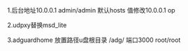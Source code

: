 
1.后台地址10.0.0.1  admin/admin  默认hosts 值修改10.0.0.1 op

2.udpxy替换msd_lite  

3.adguardhome 放置路径u盘根目录 /adg/ 端口3000 root/root
